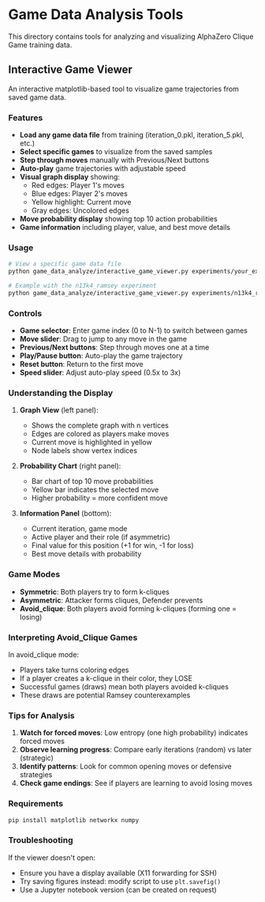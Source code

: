 # Game Data Analysis Tools

This directory contains tools for analyzing and visualizing AlphaZero Clique Game training data.

## Interactive Game Viewer

An interactive matplotlib-based tool to visualize game trajectories from saved game data.

### Features

- **Load any game data file** from training (iteration_0.pkl, iteration_5.pkl, etc.)
- **Select specific games** to visualize from the saved samples
- **Step through moves** manually with Previous/Next buttons
- **Auto-play** game trajectories with adjustable speed
- **Visual graph display** showing:
  - Red edges: Player 1's moves
  - Blue edges: Player 2's moves  
  - Yellow highlight: Current move
  - Gray edges: Uncolored edges
- **Move probability display** showing top 10 action probabilities
- **Game information** including player, value, and best move details

### Usage

```bash
# View a specific game data file
python game_data_analyze/interactive_game_viewer.py experiments/your_experiment/game_data/iteration_0.pkl

# Example with the n13k4_ramsey experiment
python game_data_analyze/interactive_game_viewer.py experiments/n13k4_ramsey/game_data/iteration_0.pkl
```

### Controls

- **Game selector**: Enter game index (0 to N-1) to switch between games
- **Move slider**: Drag to jump to any move in the game
- **Previous/Next buttons**: Step through moves one at a time
- **Play/Pause button**: Auto-play the game trajectory
- **Reset button**: Return to the first move
- **Speed slider**: Adjust auto-play speed (0.5x to 3x)

### Understanding the Display

1. **Graph View** (left panel):
   - Shows the complete graph with n vertices
   - Edges are colored as players make moves
   - Current move is highlighted in yellow
   - Node labels show vertex indices

2. **Probability Chart** (right panel):
   - Bar chart of top 10 move probabilities
   - Yellow bar indicates the selected move
   - Higher probability = more confident move

3. **Information Panel** (bottom):
   - Current iteration, game mode
   - Active player and their role (if asymmetric)
   - Final value for this position (+1 for win, -1 for loss)
   - Best move details with probability

### Game Modes

- **Symmetric**: Both players try to form k-cliques
- **Asymmetric**: Attacker forms cliques, Defender prevents
- **Avoid_clique**: Both players avoid forming k-cliques (forming one = losing)

### Interpreting Avoid_Clique Games

In avoid_clique mode:
- Players take turns coloring edges
- If a player creates a k-clique in their color, they LOSE
- Successful games (draws) mean both players avoided k-cliques
- These draws are potential Ramsey counterexamples

### Tips for Analysis

1. **Watch for forced moves**: Low entropy (one high probability) indicates forced moves
2. **Observe learning progress**: Compare early iterations (random) vs later (strategic)
3. **Identify patterns**: Look for common opening moves or defensive strategies
4. **Check game endings**: See if players are learning to avoid losing moves

### Requirements

```bash
pip install matplotlib networkx numpy
```

### Troubleshooting

If the viewer doesn't open:
- Ensure you have a display available (X11 forwarding for SSH)
- Try saving figures instead: modify script to use `plt.savefig()`
- Use a Jupyter notebook version (can be created on request)